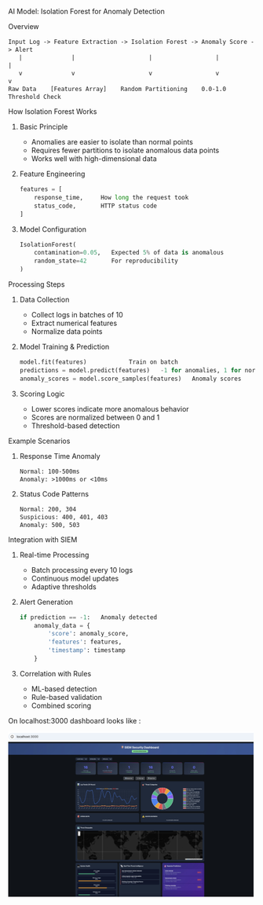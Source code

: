 
 AI Model: Isolation Forest for Anomaly Detection

 Overview

```ascii
Input Log -> Feature Extraction -> Isolation Forest -> Anomaly Score -> Alert
   |              |                     |                  |           |
   v              v                     v                  v           v
Raw Data    [Features Array]    Random Partitioning    0.0-1.0    Threshold Check
```

 How Isolation Forest Works

1. Basic Principle
   - Anomalies are easier to isolate than normal points
   - Requires fewer partitions to isolate anomalous data points
   - Works well with high-dimensional data

2. Feature Engineering
   ```python
   features = [
       response_time,     How long the request took
       status_code,       HTTP status code
   ]
   ```

3. Model Configuration
   ```python
   IsolationForest(
       contamination=0.05,   Expected 5% of data is anomalous
       random_state=42       For reproducibility
   )
   ```

 Processing Steps

1. Data Collection
   - Collect logs in batches of 10
   - Extract numerical features
   - Normalize data points

2. Model Training & Prediction
   ```python
   model.fit(features)            Train on batch
   predictions = model.predict(features)   -1 for anomalies, 1 for normal
   anomaly_scores = model.score_samples(features)   Anomaly scores
   ```

3. Scoring Logic
   - Lower scores indicate more anomalous behavior
   - Scores are normalized between 0 and 1
   - Threshold-based detection

 Example Scenarios

1. Response Time Anomaly
   ```
   Normal: 100-500ms
   Anomaly: >1000ms or <10ms
   ```

2. Status Code Patterns
   ```
   Normal: 200, 304
   Suspicious: 400, 401, 403
   Anomaly: 500, 503
   ```

 Integration with SIEM

1. Real-time Processing
   - Batch processing every 10 logs
   - Continuous model updates
   - Adaptive thresholds

2. Alert Generation
   ```python
   if prediction == -1:   Anomaly detected
       anomaly_data = {
           'score': anomaly_score,
           'features': features,
           'timestamp': timestamp
       }
   ```

3. Correlation with Rules
   - ML-based detection
   - Rule-based validation
   - Combined scoring


On localhost:3000 dashboard looks like :

<img width="500" alt="image" src="https://github.com/Shoyaib-Hossain/AI-Siem/blob/main/Image%2029-05-2025%20at%2014.18.jpeg" />
